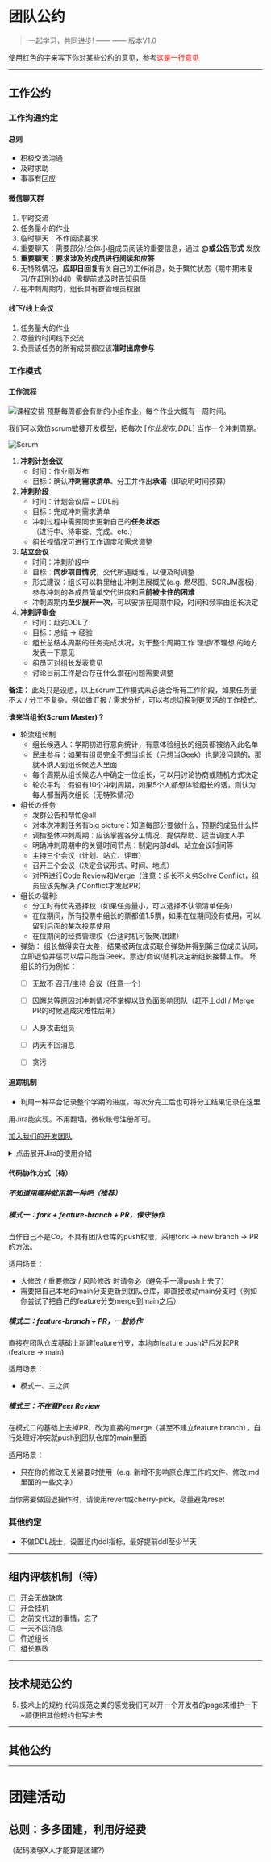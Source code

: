 # 团队公约

> 一起学习，共同进步!
—— —— 版本V1.0

使用红色的字来写下你对某些公约的意见，参考<inline style="color:red">这是一行意见</inline>

---
## 工作公约

### 工作沟通约定

#### 总则
+ 积极交流沟通
+ 及时求助
+ 事事有回应

#### 微信聊天群
1. 平时交流
2. 任务量小的作业
3. 临时聊天：不作阅读要求
4. 重要聊天：需要部分/全体小组成员阅读的重要信息，通过 **@或公告形式** 发放
5. **重要聊天：要求涉及的成员进行阅读和应答**
5. 无特殊情况，**应即日回复**有关自己的工作消息，处于繁忙状态（期中期末复习/在赶别的ddl）需提前或及时告知组员
6. 在冲刺周期内，组长具有群管理员权限

#### 线下/线上会议
1. 任务量大的作业
2. 尽量约时间线下交流
3. 负责该任务的所有成员都应该**准时出席参与**


### 工作模式

#### 工作流程

![课程安排](./assets/syllabus.jpg)
预期每周都会有新的小组作业，每个作业大概有一周时间。

我们可以效仿scrum敏捷开发模型，把每次 $[作业发布, DDL]$ 当作一个冲刺周期。

![Scrum](./assets/scrum.png)

1. **冲刺计划会议**
    + 时间：作业刚发布
    + 目标：确认**冲刺需求清单**、分工并作出**承诺**（即说明时间预算）
2. **冲刺阶段** 
    + 时间：计划会议后 ~ DDL前
    + 目标：完成冲刺需求清单
    + 冲刺过程中需要同步更新自己的**任务状态**（进行中、待审查、完成、etc.）
    + 组长视情况可进行工作调度和需求调整
3. **站立会议**
    + 时间：冲刺阶段中
    + 目标：**同步项目情况**，交代所遇疑难，以便及时调整
    + 形式建议：组长可以群里给出冲刺进展概览(e.g. 燃尽图、SCRUM面板)，参与冲刺的各成员简单交代进度和**目前被卡住的困难**
    + 冲刺周期内**至少展开一次**，可以安排在周期中段，时间和频率由组长决定
4. **冲刺评审会**
    + 时间：赶完DDL了
    + 目标：总结 -> 经验
    + 组长总结本周期的任务完成状况，对于整个周期工作 理想/不理想 的地方发表一下意见
    + 组员可对组长发表意见
    + 讨论目前工作是否存在什么潜在问题需要调整

**备注：** 此处只是设想，以上scrum工作模式未必适合所有工作阶段，如果任务量不大 / 分工不复杂，例如做汇报 / 需求分析，可以考虑切换到更灵活的工作模式。

**谁来当组长(Scrum Master)？**
+ 轮流组长制
    + 组长候选人：学期初进行意向统计，有意体验组长的组员都被纳入此名单
    + 民主参与：如果有组员完全不想当组长（只想当Geek）也是没问题的，那就不纳入到组长候选人里面
    + 每个周期从组长候选人中确定一位组长，可以用讨论协商或随机方式决定
    + 轮次平均：假设有10个冲刺周期，如果5个人都想体验组长的话，则认为每人都当两次组长（无特殊情况）
+ 组长の任务
    + 发群公告和帮忙@all
    + 对本次冲刺任务有big picture：知道每部分要做什么，预期的成品什么样
    + 调控整体冲刺周期：应该掌握各分工情况、提供帮助、适当调度人手
    + 明确冲刺周期中的关键时间节点：制定内部ddl、站立会议时间等
    + 主持三个会议（计划、站立、评审）
    + 召开三个会议（决定会议形式、时间、地点）
    + 对PR进行Code Review和Merge（注意：组长不义务Solve Conflict，组员应该先解决了Conflict才发起PR）
+ 组长の福利:
    + 分工时有优先选择权（如果任务量小，可以选择不认领清单任务）
    + 在位期间，所有投票中组长的票都值1.5票，如果在位期间没有使用，可以留到后面的某次投票使用
    + 在位期间的经费管理权（合适时机可饭聚/团建）
+ 弹劾：
组长做得实在太差，结果被两位成员联合弹劾并得到第三位成员认同，立即退位并惩罚以后只能当Geek，票选/商议/随机决定新组长接替工作。
坏组长的行为例如：
    - [ ] 无故不 召开/主持 会议（任意一个）
    - [ ] 因懈怠等原因对冲刺情况不掌握以致负面影响团队（赶不上ddl / Merge PR的时候造成灾难性后果）
    - [ ] 人身攻击组员
    - [ ] 两天不回消息
    - [ ] 贪污


#### 追踪机制

+ 利用一种平台记录整个学期的进度，每次分完工后也可将分工结果记录在这里

用Jira能实现。不用翻墙，微软账号注册即可。

[加入我们的开发团队](https://pku-aisoftware.atlassian.net/jira/software/projects/SCRUM/summary)


<details>
<summary>点击展开Jira的使用介绍</summary>
<div align="center">

![任务清单](./assets/task_list.png)
设置总的任务清单和编排冲刺清单

![冲刺版](./assets/scrum_board.png)
追踪单次冲刺的任务进展

![图表](./assets/meeting_purpose.png)
开会总结可能用到的图表

![图表](./assets/calendar.png)
可以用来记录DDL、团建日期、冲刺阶段等

![所有任务](./assets/tasks_list_all.png)
可以检阅所有已完成/未完成任务

</div>
</details>


#### 代码协作方式（待）

##### 不知道用哪种就用第一种吧（推荐）

##### 模式一：fork + feature-branch + PR，保守协作
当作自己不是Co，不具有团队仓库的push权限，采用fork -> new branch -> PR的方法。

适用场景：
+ 大修改 / 重要修改 / 风险修改 时请务必（避免手一滑push上去了）
+ 需要把自己本地的main分支更新到团队仓库，即直接改动main分支时（例如你尝试了把自己的feature分支merge到main之后）

##### 模式二：feature-branch + PR，一般协作
直接在团队仓库基础上新建feature分支，本地向feature push好后发起PR (feature -> main)

适用场景：
+ 模式一、三之间

##### 模式三：不在意Peer Review
在模式二的基础上去掉PR，改为直接的merge（甚至不建立feature branch），自行处理好冲突就push到团队仓库的main里面

适用场景：
+ 只在你的修改无关紧要时使用（e.g. 新增不影响原仓库工作的文件、修改.md里面的一些文字）

当你需要做回退操作时，请使用revert或cherry-pick，尽量避免reset


### 其他约定
+ 不做DDL战士，设置组内ddl指标，最好提前ddl至少半天

---

## 组内评核机制（待）
- [ ] 开会无故缺席
- [ ] 开会挂机
- [ ] 之前交代过的事情，忘了
- [ ] 一天不回消息
- [ ] 忤逆组长
- [ ] 组长暴政

---

## 技术规范公约
5. 技术上的规约
代码规范之类的感觉我们可以开一个开发者的page来维护一下~顺便把其他规约也写进去

---

## 其他公约

---

# 团建活动
## 总则：多多团建，利用好经费

（起码凑够X人才能算是团建?）

